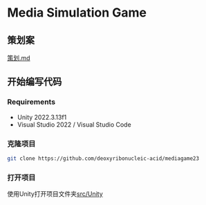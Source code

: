 # Media Simulation Game
## 策划案
[策划.md](策划.md)
## 开始编写代码
### Requirements
- Unity 2022.3.13f1
- Visual Studio 2022 / Visual Studio Code
### 克隆项目
```bash
git clone https://github.com/deoxyribonucleic-acid/mediagame23
```
### 打开项目
使用Unity打开项目文件夹[src/Unity](src/Unity)
